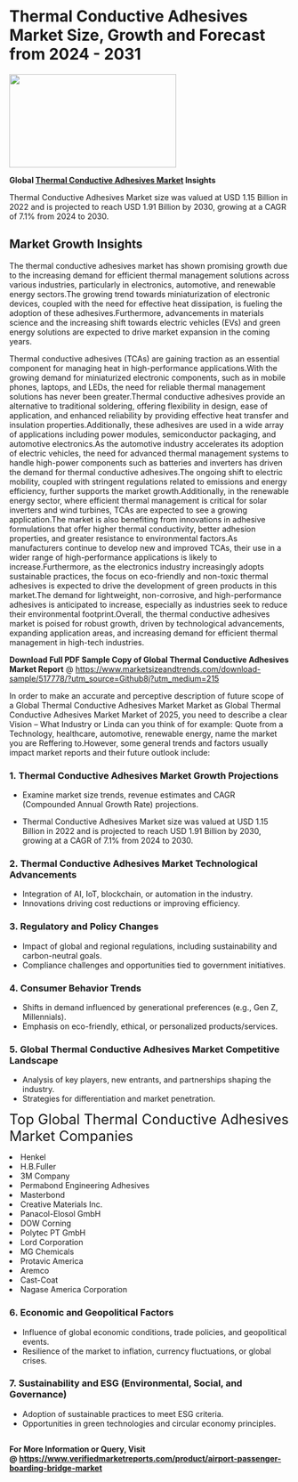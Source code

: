 <H1>Thermal Conductive Adhesives Market Size, Growth and Forecast from 2024 - 2031</H1><img class="aligncenter size-medium wp-image-584254" src="https://thirdeyenews.in/wp-content/uploads/2024/09/Global-Market-Research-300x168.jpeg" alt="" width="300" height="168" /><p><strong>Global&nbsp;<a href="https://www.marketsizeandtrends.com/download-sample/517778/?utm_source=Github8j?utm_medium=215">Thermal Conductive Adhesives Market</a> Insights</strong></p><p>Thermal Conductive Adhesives Market size was valued at USD 1.15 Billion in 2022 and is projected to reach USD 1.91 Billion by 2030, growing at a CAGR of 7.1% from 2024 to 2030.</p><p><h2>Market Growth Insights</h2> <p>The thermal conductive adhesives market has shown promising growth due to the increasing demand for efficient thermal management solutions across various industries, particularly in electronics, automotive, and renewable energy sectors.The growing trend towards miniaturization of electronic devices, coupled with the need for effective heat dissipation, is fueling the adoption of these adhesives.Furthermore, advancements in materials science and the increasing shift towards electric vehicles (EVs) and green energy solutions are expected to drive market expansion in the coming years.</p> <p>Thermal conductive adhesives (TCAs) are gaining traction as an essential component for managing heat in high-performance applications.With the growing demand for miniaturized electronic components, such as in mobile phones, laptops, and LEDs, the need for reliable thermal management solutions has never been greater.Thermal conductive adhesives provide an alternative to traditional soldering, offering flexibility in design, ease of application, and enhanced reliability by providing effective heat transfer and insulation properties.Additionally, these adhesives are used in a wide array of applications including power modules, semiconductor packaging, and automotive electronics.As the automotive industry accelerates its adoption of electric vehicles, the need for advanced thermal management systems to handle high-power components such as batteries and inverters has driven the demand for thermal conductive adhesives.The ongoing shift to electric mobility, coupled with stringent regulations related to emissions and energy efficiency, further supports the market growth.Additionally, in the renewable energy sector, where efficient thermal management is critical for solar inverters and wind turbines, TCAs are expected to see a growing application.The market is also benefiting from innovations in adhesive formulations that offer higher thermal conductivity, better adhesion properties, and greater resistance to environmental factors.As manufacturers continue to develop new and improved TCAs, their use in a wider range of high-performance applications is likely to increase.Furthermore, as the electronics industry increasingly adopts sustainable practices, the focus on eco-friendly and non-toxic thermal adhesives is expected to drive the development of green products in this market.The demand for lightweight, non-corrosive, and high-performance adhesives is anticipated to increase, especially as industries seek to reduce their environmental footprint.Overall, the thermal conductive adhesives market is poised for robust growth, driven by technological advancements, expanding application areas, and increasing demand for efficient thermal management in high-tech industries.<p><span class=""><strong>Download Full PDF Sample Copy of Global Thermal Conductive Adhesives Market Report</strong> @ <a href="https://www.marketsizeandtrends.com/download-sample/517778/?utm_source=Github8j?utm_medium=215" target="_blank">https://www.marketsizeandtrends.com/download-sample/517778/?utm_source=Github8j?utm_medium=215</a></span></p><p>In order to make an accurate and perceptive description of future scope of a Global&nbsp;Thermal Conductive Adhesives Market Market as Global&nbsp;Thermal Conductive Adhesives Market Market of 2025, you need to describe a clear Vision &ndash; What Industry or Linda can you think of for example: Quote from a Technology, healthcare, automotive, renewable energy, name the market you are Reffering to.However, some general trends and factors usually impact market reports and their future outlook include:</p><h3>1.&nbsp;<strong>Thermal Conductive Adhesives Market Growth Projections</strong></h3><ul><li>Examine market size trends, revenue estimates and CAGR (Compounded Annual Growth Rate) projections.</li><li><p>Thermal Conductive Adhesives Market size was valued at USD 1.15 Billion in 2022 and is projected to reach USD 1.91 Billion by 2030, growing at a CAGR of 7.1% from 2024 to 2030.</p></li></ul><h3>2.&nbsp;<strong>Thermal Conductive Adhesives Market Technological Advancements</strong></h3><ul><li>Integration of AI, IoT, blockchain, or automation in the industry.</li><li>Innovations driving cost reductions or improving efficiency.</li></ul><h3>3.&nbsp;<strong>Regulatory and Policy Changes</strong></h3><ul><li>Impact of global and regional regulations, including sustainability and carbon-neutral goals.</li><li>Compliance challenges and opportunities tied to government initiatives.</li></ul><h3>4.&nbsp;<strong>Consumer Behavior Trends</strong></h3><ul><li>Shifts in demand influenced by generational preferences (e.g., Gen Z, Millennials).</li><li>Emphasis on eco-friendly, ethical, or personalized products/services.</li></ul><h3>5.&nbsp;<strong>Global Thermal Conductive Adhesives Market Competitive Landscape</strong></h3><ul><li>Analysis of key players, new entrants, and partnerships shaping the industry.</li><li>Strategies for differentiation and market penetration.</li></ul><p data-pm-slice="1 1 []"><span style="color: inherit; font-family: inherit; font-size: 25px;">Top Global Thermal Conductive Adhesives Market Companies</span></p><div class="" data-test-id=""><p><li>Henkel</li><li> H.B.Fuller</li><li> 3M Company</li><li> Permabond Engineering Adhesives</li><li> Masterbond</li><li> Creative Materials Inc.</li><li> Panacol-Elosol GmbH</li><li> DOW Corning</li><li> Polytec PT GmbH</li><li> Lord Corporation</li><li> MG Chemicals</li><li> Protavic America</li><li> Aremco</li><li> Cast-Coat</li><li> Nagase America Corporation</li></p></div><h3>6.&nbsp;<strong>Economic and Geopolitical Factors</strong></h3><ul><li>Influence of global economic conditions, trade policies, and geopolitical events.</li><li>Resilience of the market to inflation, currency fluctuations, or global crises.</li></ul><h3>7.&nbsp;<strong>Sustainability and ESG (Environmental, Social, and Governance)</strong></h3><ul><li>Adoption of sustainable practices to meet ESG criteria.</li><li>Opportunities in green technologies and circular economy principles.</li></ul><h2><strong style="font-size: 14px;">For More Information or Query, Visit @&nbsp;</strong><a style="background-color: #ffffff; font-size: 14px;" href="https://www.marketsizeandtrends.com/report/thermal-conductive-adhesives-market/" target="_blank">https://www.verifiedmarketreports.com/product/airport-passenger-boarding-bridge-market</a></h2>